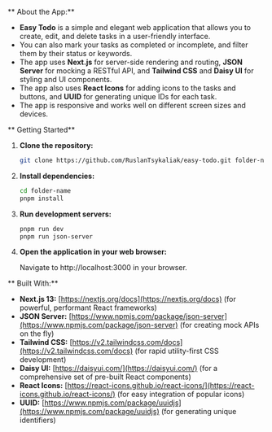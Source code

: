 ** About the App:**

- **Easy Todo** is a simple and elegant web application that allows you to create, edit, and delete tasks in a user-friendly interface.
- You can also mark your tasks as completed or incomplete, and filter them by their status or keywords.
- The app uses **Next.js** for server-side rendering and routing, **JSON Server** for mocking a RESTful API, and **Tailwind CSS** and **Daisy UI** for styling and UI components.
- The app also uses **React Icons** for adding icons to the tasks and buttons, and **UUID** for generating unique IDs for each task.
- The app is responsive and works well on different screen sizes and devices.


** Getting Started**

1. **Clone the repository:**

   ```bash
   git clone https://github.com/RuslanTsykaliak/easy-todo.git folder-name
   ```

2. **Install dependencies:**

   ```bash
   cd folder-name
   pnpm install
   ```

3. **Run development servers:**

   ```bash
   pnpm run dev
   pnpm run json-server
   ```

4. **Open the application in your web browser:**

   Navigate to http://localhost:3000 in your browser.


** Built With:**

- **Next.js 13:** [https://nextjs.org/docs](https://nextjs.org/docs) (for powerful, performant React frameworks)
- **JSON Server:** [https://www.npmjs.com/package/json-server](https://www.npmjs.com/package/json-server) (for creating mock APIs on the fly)
- **Tailwind CSS:** [https://v2.tailwindcss.com/docs](https://v2.tailwindcss.com/docs) (for rapid utility-first CSS development)
- **Daisy UI:** [https://daisyui.com/](https://daisyui.com/) (for a comprehensive set of pre-built React components)
- **React Icons:** [https://react-icons.github.io/react-icons/](https://react-icons.github.io/react-icons/) (for easy integration of popular icons)
- **UUID:** [https://www.npmjs.com/package/uuidjs](https://www.npmjs.com/package/uuidjs) (for generating unique identifiers)